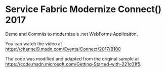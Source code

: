 # Service Fabric Modernize Connect() 2017

Demo and Commits to modernize a .net WebForms Applicaiton.  

You can watch the video at https://channel9.msdn.com/Events/Connect/2017/B100

The code was modified and adapted from the original sample at https://code.msdn.microsoft.com/Getting-Started-with-221c01f5.
